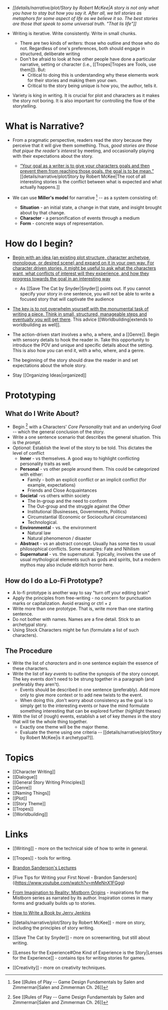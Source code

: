 * *[[details/narrative/plot/Story by Robert McKee|A story is not only what you have to stay but how you say it. After all, we tell stories as metaphors for some aspect of life as we believe it so. The best stories are those that speak to some universal truth. "That lis life"]]*

* Writing is iterative. Write consistently. Write in small chunks.
	* There are two kinds of writers: those who outline and those who do not. Regardless of one's preferences, both should engage in structured, deliberate writing
	* Don't be afraid to look at how other people have done a particular narrative, setting or character (i.e., [[Tropes|Tropes are Tools, use them]]). But: 
		* Critical to doing this is understanding why these elements work for their stories and making them your own.
		* Critical to the story being unique is how you, the author, tells it.
* Variety is king in writing. It is crucial for plot and characters as it makes the story not boring. It is also important for controlling the flow of the storytelling.
# What is Narrative? 
* From a pragmatic perspective, readers read the story because they perceive that it will give them something. Thus, *good stories are those that pique the reader's interest* by meeting, and occasionally playing with their expectations about the story.
	* [“Your goal as a writer is to give your characters goals and then prevent them from reaching those goals. the goal is to be mean.”](https://www.youtube.com/watch?v=blehVIDyuXk&list=PLSH_xM-KC3Zv-79sVZTTj-YA6IAqh8qeQ&index=8) [[details/narrative/plot/Story by Robert McKee|The root of all interesting stories is the conflict between what is expected and what actually happens.]]

* We can use **Miller's model** for narrative [^1] -- as a system consisting of:
	* **Situation** - an initial state, a change in that state, and insight brought about by that change.
	* **Character** - a personification of events through a medium
	* **Form** - concrete ways of representation.

[^1]: See [[Rules of Play -- Game Design Fundamentals by Salen and Zimmerman|Salen and Zimmerman Ch. 26]]
# How do I begin? 
* [Begin with an idea (an existing plot structure, character archetype, monologue, or desired scene) and expand on it in your own way. For character driven stories, it might be useful to ask what the characters want, what conflicts of interest will they experience, and how they progress towards the goal in an interesting way](https://www.youtube.com/watch?v=mMeNnX1FGgg)
	* As [[Save The Cat by Snyder|Snyder]] points out. If you cannot specify your story in one sentence, you will  not be able to write a focused story that will captivate the audience

* [The key is to not overwhelm yourself with the monumental task of writing a piece. Think in small, structured, manageable steps and eventually you will get there](https://jerryjenkins.com/how-to-write-a-book/#p3). This advice [[Worldbuilding|extends to worldbuilding as well]].

* The action-driven start involves a who, a where, and a [[Genre]]. Begin with sensory details to hook the reader in. Take this opportunity to introduce the POV and unique and specific details about the setting. This is also how you can end it, with a who, where, and a genre.

* The beginning of the story should draw the reader in and set expectations about the whole story.

* Stay [[Organizing Ideas|organized]]

# Prototyping
## What do I Write About?  
 * Begin [^1] with a Characters' *Core Personality* trait and an underlying *Goal* -- which the general conclusion of the story.
* Write a one sentence scenario that describes the general situation. This is the *prompt*.
* *Optional*: Establish the level of the story to be told. This dictates the level of conflict
	* **Inner** - vs themselves. A good way to highlight conflicting personality traits as well.
	* **Personal** - vs other people around them. This could be categorized with either:
		* Family - both an explicit conflict or an implicit conflict (for example, expectations)
		* Friends and Close Acquaintances
	* **Societal** -vs others within society 
		* The In-group and the need to conform 
		* The Out-group and the struggle against the Other 
		* Institutional (Businesses, Governments, Politics)
		* Circumstantial (Economic or Sociocultural circumstances)
		* Technological.
	* **Environmental** - vs. the environment 
		* Natural law 
		* Natural phenomenon / disaster 
	* **Abstract** - vs an abstract concept.  Usually has some ties to usual philosophical conflicts. Some examples: Fate and Nihilism
	* **Supernatural** - vs. the supernatural. Typically, involves the use of usual mythological elements such as gods and spirits, but a modern mythos may also include eldritch horror here. 


## How do I do a Lo-Fi Prototype? 
* A lo-fi prototype is another way to say "turn off your editing brain"
* Apply the principles from free-writing - no concern for punctuation marks or capitalization. Avoid erasing or ctrl + z 
* Write more than one prototype. That is, write more than one starting sentence. 
* Do not bother with names. Names are a fine detail. Stick to an archetypal story. 
* Using Stock Characters might be fun (formulate a list of such characters).

## The Procedure
* Write the list of *characters* and in one sentence explain the essence of these characters. 
* Write the list of *key events* to outline the synopsis of the story concept. The key events don't need to be strung together in a paragraph (and preferably they aren't). 
	* Events should be described in one sentence (preferably). Add more only to give more context or to add new twists to the event.
	* When doing this ,don't worry about consistency as the goal is to simply get to the interesting events or have the mind formulate something interesting that can be explored further (highlight theses)
* With the list of (rough) events, establish a set of key *themes* in the story that will tie the whole thing together. 
	* Exactly one theme will be the major theme. 
	* Evaluate the theme using one criteria -- [[details/narrative/plot/Story by Robert McKee|is it archetypal?]].

[^1]: This is a personal method that I have discovered works for myself.

# Topics
* [[Character Writing]]
* [[Dialogue]]
* [[General Story Writing Principles]]
* [[Genre]]
* [[Naming Things]]
* [[Plot]]
* [[Story Theme]]
* [[Tropes]]
* [[Worldbuilding]]
# Links
* [[Writing]] - more on the technical side of how to write in general.
* [[Tropes]] - tools for writing.

* [Brandon Sanderson's Lectures](https://www.youtube.com/playlist?list=PLSH_xM-KC3Zv-79sVZTTj-YA6IAqh8qeQ)
* [Five Tips for Writing your First Novel - Brandon Sanderson]((https://www.youtube.com/watch?v=mMeNnX1FGgg)
* [From Imagination to Reality: Mistborn Origins](https://www.youtube.com/watch?v=bqjXNShC2_A) - inspirations for the Mistborn series as narrated by its author. Inspiration comes in many forms and gradually builds up to stories.
* [How to Write a Book by Jerry Jenkins](https://jerryjenkins.com/how-to-write-a-book/#p3)

* [[details/narrative/plot/Story by Robert McKee]] - more on story, including the principles of story writing.
* [[Save The Cat by Snyder]] - more on screenwriting, but still about writing. 
* [[Lenses for the Experience#One Kind of Experience is the Story|Lenses for the Experience]] - contains tips for writing stories for games. 

* [[Creativity]] - more on creativity techniques.

